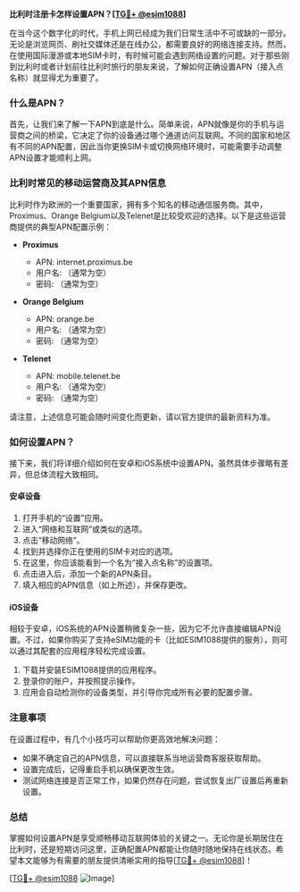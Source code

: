 **比利时注册卡怎样设置APN？[[TG💪+ @esim1088](https://t.me/s/esim1088)]**

在当今这个数字化的时代，手机上网已经成为我们日常生活中不可或缺的一部分。无论是浏览网页、刷社交媒体还是在线办公，都需要良好的网络连接支持。然而，在使用国际漫游或本地SIM卡时，有时候可能会遇到网络设置的问题。对于那些刚到比利时或者计划前往比利时旅行的朋友来说，了解如何正确设置APN（接入点名称）就显得尤为重要了。

### 什么是APN？

首先，让我们来了解一下APN到底是什么。简单来说，APN就像是你的手机与运营商之间的桥梁，它决定了你的设备通过哪个通道访问互联网。不同的国家和地区有不同的APN配置，因此当你更换SIM卡或切换网络环境时，可能需要手动调整APN设置才能顺利上网。

### 比利时常见的移动运营商及其APN信息

比利时作为欧洲的一个重要国家，拥有多个知名的移动通信服务商。其中，Proximus、Orange Belgium以及Telenet是比较受欢迎的选择。以下是这些运营商提供的典型APN配置示例：

- **Proximus**
  - APN: internet.proximus.be
  - 用户名: （通常为空）
  - 密码: （通常为空）

- **Orange Belgium**
  - APN: orange.be
  - 用户名: （通常为空）
  - 密码: （通常为空）

- **Telenet**
  - APN: mobile.telenet.be
  - 用户名: （通常为空）
  - 密码: （通常为空）

请注意，上述信息可能会随时间变化而更新，请以官方提供的最新资料为准。

### 如何设置APN？

接下来，我们将详细介绍如何在安卓和iOS系统中设置APN。虽然具体步骤略有差异，但总体流程大致相同。

#### 安卓设备

1. 打开手机的“设置”应用。
2. 进入“网络和互联网”或类似的选项。
3. 点击“移动网络”。
4. 找到并选择你正在使用的SIM卡对应的选项。
5. 在这里，你应该能看到一个名为“接入点名称”的设置项。
6. 点击进入后，添加一个新的APN条目。
7. 填入相应的APN信息（如上所述），并保存更改。

#### iOS设备

相较于安卓，iOS系统的APN设置稍微复杂一些，因为它不允许直接编辑APN设置。不过，如果你购买了支持eSIM功能的卡（比如ESIM1088提供的服务），则可以通过其配套的应用程序轻松完成设置。

1. 下载并安装ESIM1088提供的应用程序。
2. 登录你的账户，并按照提示操作。
3. 应用会自动检测你的设备类型，并引导你完成所有必要的配置步骤。

### 注意事项

在设置过程中，有几个小技巧可以帮助你更高效地解决问题：
- 如果不确定自己的APN信息，可以直接联系当地运营商客服获取帮助。
- 设置完成后，记得重启手机以确保更改生效。
- 测试网络连接是否正常工作，如果仍然存在问题，尝试恢复出厂设置后再重新设置。

### 总结

掌握如何设置APN是享受顺畅移动互联网体验的关键之一。无论你是长期居住在比利时，还是短期访问这里，正确配置APN都能让你随时随地保持在线状态。希望本文能够为有需要的朋友提供清晰实用的指导[[TG💪+ @esim1088](https://t.me/s/esim1088)]！

[[TG💪+ @esim1088](https://t.me/s/esim1088) ![Image](https://i.postimg.cc/4NQfJmqS/Snipaste-2025-05-13-00-14-12.png)]